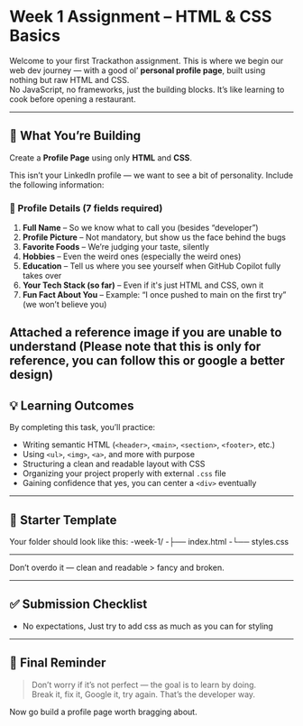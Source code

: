 # Week 1 Assignment – HTML & CSS Basics

Welcome to your first Trackathon assignment. This is where we begin our web dev journey — with a good ol’ **personal profile page**, built using nothing but raw HTML and CSS.  
No JavaScript, no frameworks, just the building blocks. It’s like learning to cook before opening a restaurant.

---

## 🎯 What You’re Building

Create a **Profile Page** using only **HTML** and **CSS**.

This isn’t your LinkedIn profile — we want to see a bit of personality. Include the following information:

### 📄 Profile Details (7 fields required)

1. **Full Name** – So we know what to call you (besides “developer”)
2. **Profile Picture** – Not mandatory, but show us the face behind the bugs
3. **Favorite Foods** – We’re judging your taste, silently
4. **Hobbies** – Even the weird ones (especially the weird ones)
5. **Education** – Tell us where you see yourself when GitHub Copilot fully takes over
6. **Your Tech Stack (so far)** – Even if it's just HTML and CSS, own it
7. **Fun Fact About You** – Example: “I once pushed to main on the first try” (we won’t believe you)

Attached a reference image if you are unable to understand (Please note that this is only for reference, you can follow this or google a better design)
---

## 💡 Learning Outcomes

By completing this task, you’ll practice:

- Writing semantic HTML (`<header>`, `<main>`, `<section>`, `<footer>`, etc.)
- Using `<ul>`, `<img>`, `<a>`, and more with purpose
- Structuring a clean and readable layout with CSS
- Organizing your project properly with external `.css` file
- Gaining confidence that yes, you can center a `<div>` eventually

---

## 🧱 Starter Template

Your folder should look like this:
-week-1/
-├── index.html
-└── styles.css

---

Don’t overdo it — clean and readable > fancy and broken.

---

## ✅ Submission Checklist

- No expectations, Just try to add css as much as you can for styling

---

## 🚨 Final Reminder

> Don’t worry if it’s not perfect — the goal is to learn by doing.  
> Break it, fix it, Google it, try again. That’s the developer way.

Now go build a profile page worth bragging about.
